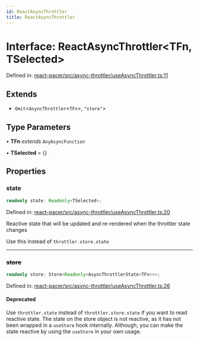 ```yaml
---
id: ReactAsyncThrottler
title: ReactAsyncThrottler
---
```


<!-- DO NOT EDIT: this page is autogenerated from the type comments -->

# Interface: ReactAsyncThrottler\<TFn, TSelected\>

Defined in: [react-pacer/src/async-throttler/useAsyncThrottler.ts:11](https://github.com/TanStack/pacer/blob/main/packages/react-pacer/src/async-throttler/useAsyncThrottler.ts#L11)

## Extends

- `Omit`\<`AsyncThrottler`\<`TFn`\>, `"store"`\>

## Type Parameters

• **TFn** *extends* `AnyAsyncFunction`

• **TSelected** = \{\}

## Properties

### state

```ts
readonly state: Readonly<TSelected>;
```

Defined in: [react-pacer/src/async-throttler/useAsyncThrottler.ts:20](https://github.com/TanStack/pacer/blob/main/packages/react-pacer/src/async-throttler/useAsyncThrottler.ts#L20)

Reactive state that will be updated and re-rendered when the throttler state changes

Use this instead of `throttler.store.state`

***

### ~~store~~

```ts
readonly store: Store<Readonly<AsyncThrottlerState<TFn>>>;
```

Defined in: [react-pacer/src/async-throttler/useAsyncThrottler.ts:26](https://github.com/TanStack/pacer/blob/main/packages/react-pacer/src/async-throttler/useAsyncThrottler.ts#L26)

#### Deprecated

Use `throttler.state` instead of `throttler.store.state` if you want to read reactive state.
The state on the store object is not reactive, as it has not been wrapped in a `useStore` hook internally.
Although, you can make the state reactive by using the `useStore` in your own usage.

